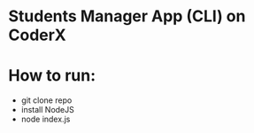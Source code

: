 # Students Manager App (CLI) on CoderX
# How to run:
- git clone repo
- install NodeJS
- node index.js
